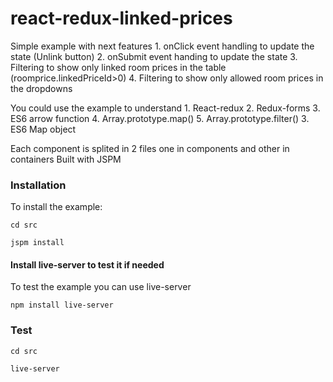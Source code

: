 # react-redux-linked-prices

Simple example with next features
    1. onClick event handling to update the state (Unlink button)
    2. onSubmit event handing to update the state
    3. Filtering to show only linked room prices in the table (roomprice.linkedPriceId>0)
    4. Filtering to show only allowed room prices in the dropdowns

You could use the example to understand
    1. React-redux
    2. Redux-forms
    3. ES6 arrow function
    4. Array.prototype.map()
    5. Array.prototype.filter()
    3. ES6 Map object

Each component is splited in 2 files one in components and other in containers
Built with JSPM

### Installation

To install the example:

```
cd src

jspm install

```


#### Install live-server to test it if needed

To test the example you can use live-server

```
npm install live-server

```

### Test

```
cd src

live-server

```

